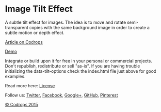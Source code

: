 Image Tilt Effect
=========

A subtle tilt effect for images. The idea is to move and rotate semi-transparent copies with the same background image in order to create a subtle motion or depth effect.

[Article on Codrops](http://tympanus.net/codrops/?p=24116)

[Demo](http://tympanus.net/Development/ImageTiltEffect/)

Integrate or build upon it for free in your personal or commercial projects. Don't republish, redistribute or sell "as-is". 
If you are having trouble initializing the data-tilt-options check the index.html file just above for good examples.

Read more here: [License](http://tympanus.net/codrops/licensing/)

Follow us: [Twitter](http://www.twitter.com/codrops), [Facebook](http://www.facebook.com/pages/Codrops/159107397912), [Google+](https://plus.google.com/101095823814290637419), [GitHub](https://github.com/codrops), [Pinterest](http://www.pinterest.com/codrops/)

[© Codrops 2015](http://www.codrops.com)


